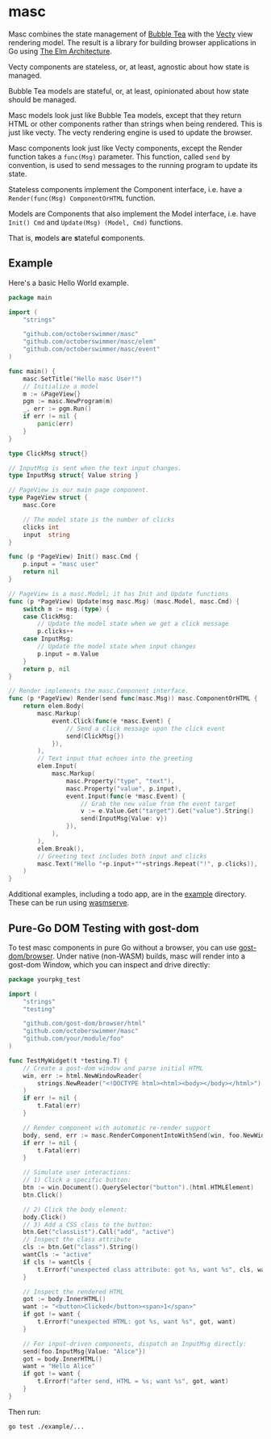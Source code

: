 # masc

Masc combines the state management of [Bubble Tea](https://github.com/charmbracelet/bubbletea/) with the [Vecty](https://github.com/hexops/vecty) view rendering model.  The result is a library for building browser applications in Go using [The Elm Architecture](https://guide.elm-lang.org/architecture/).

Vecty components are stateless, or, at least, agnostic about how state is managed.

Bubble Tea models are stateful, or, at least, opinionated about how state should be managed.

Masc models look just like Bubble Tea models, except that they return HTML or
other components rather than strings when being rendered.  This is just like
vecty.  The vecty rendering engine is used to update the browser.

Masc components look just like Vecty components, except the Render function
takes a `func(Msg)` parameter.  This function, called `send` by convention, is
used to send messages to the running program to update its state.

Stateless components implement the Component interface, i.e. have a `Render(func(Msg) ComponentOrHTML` function.

Models are Components that also implement the Model interface, i.e. have `Init() Cmd` and `Update(Msg) (Model, Cmd)` functions.

That is, <b>m</b>odels <b>a</b>re <b>s</b>tateful <b>c</b>omponents.

## Example

Here's a basic Hello World example.

[embedmd]:# (example/hellomasc/hellomasc.go)
```go
package main

import (
	"strings"

	"github.com/octoberswimmer/masc"
	"github.com/octoberswimmer/masc/elem"
	"github.com/octoberswimmer/masc/event"
)

func main() {
	masc.SetTitle("Hello masc User!")
	// Initialize a model
	m := &PageView{}
	pgm := masc.NewProgram(m)
	_, err := pgm.Run()
	if err != nil {
		panic(err)
	}
}

type ClickMsg struct{}

// InputMsg is sent when the text input changes.
type InputMsg struct{ Value string }

// PageView is our main page component.
type PageView struct {
	masc.Core

	// The model state is the number of clicks
	clicks int
	input  string
}

func (p *PageView) Init() masc.Cmd {
	p.input = "masc user"
	return nil
}

// PageView is a masc.Model; it has Init and Update functions
func (p *PageView) Update(msg masc.Msg) (masc.Model, masc.Cmd) {
	switch m := msg.(type) {
	case ClickMsg:
		// Update the model state when we get a click message
		p.clicks++
	case InputMsg:
		// Update the model state when input changes
		p.input = m.Value
	}
	return p, nil
}

// Render implements the masc.Component interface.
func (p *PageView) Render(send func(masc.Msg)) masc.ComponentOrHTML {
	return elem.Body(
		masc.Markup(
			event.Click(func(e *masc.Event) {
				// Send a click message upon the click event
				send(ClickMsg{})
			}),
		),
		// Text input that echoes into the greeting
		elem.Input(
			masc.Markup(
				masc.Property("type", "text"),
				masc.Property("value", p.input),
				event.Input(func(e *masc.Event) {
					// Grab the new value from the event target
					v := e.Value.Get("target").Get("value").String()
					send(InputMsg{Value: v})
				}),
			),
		),
		elem.Break(),
		// Greeting text includes both input and clicks
		masc.Text("Hello "+p.input+""+strings.Repeat("!", p.clicks)),
	)
}
```

Additional examples, including a todo app,
are in the [example](example/) directory.  These can be run using
[wasmserve](https://github.com/hajimehoshi/wasmserve).

## Pure-Go DOM Testing with gost-dom

To test masc components in pure Go without a browser, you can use [gost-dom/browser](https://github.com/gost-dom/browser).  Under native (non-WASM) builds, masc will render into a gost-dom Window, which you can inspect and drive directly:

```go
package yourpkg_test

import (
    "strings"
    "testing"

    "github.com/gost-dom/browser/html"
    "github.com/octoberswimmer/masc"
    "github.com/your/module/foo"
)

func TestMyWidget(t *testing.T) {
    // Create a gost-dom window and parse initial HTML
    win, err := html.NewWindowReader(
        strings.NewReader("<!DOCTYPE html><html><body></body></html>"),
    )
    if err != nil {
        t.Fatal(err)
    }

    // Render component with automatic re-render support
    body, send, err := masc.RenderComponentIntoWithSend(win, foo.NewWidget())
    if err != nil {
        t.Fatal(err)
    }

    // Simulate user interactions:
    // 1) Click a specific button:
    btn := win.Document().QuerySelector("button").(html.HTMLElement)
    btn.Click()

    // 2) Click the body element:
    body.Click()
    // 3) Add a CSS class to the button:
    btn.Get("classList").Call("add", "active")
    // Inspect the class attribute
    cls := btn.Get("class").String()
    wantCls := "active"
    if cls != wantCls {
        t.Errorf("unexpected class attribute: got %s, want %s", cls, wantCls)
    }

    // Inspect the rendered HTML
    got := body.InnerHTML()
    want := "<button>Clicked</button><span>1</span>"
    if got != want {
        t.Errorf("unexpected HTML: got %s, want %s", got, want)
    }

    // For input-driven components, dispatch an InputMsg directly:
    send(foo.InputMsg{Value: "Alice"})
    got = body.InnerHTML()
    want = "Hello Alice"
    if got != want {
        t.Errorf("after send, HTML = %s; want %s", got, want)
    }
}
```

Then run:

```bash
go test ./example/...
```
